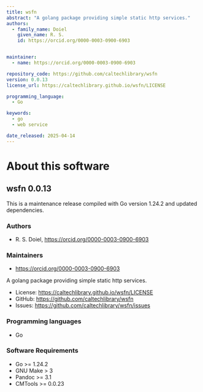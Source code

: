 ```yaml
---
title: wsfn
abstract: "A golang package providing simple static http services."
authors:
  - family_name: Doiel
    given_name: R. S.
    id: https://orcid.org/0000-0003-0900-6903


maintainer:
  - name: https://orcid.org/0000-0003-0900-6903

repository_code: https://github.com/caltechlibrary/wsfn
version: 0.0.13
license_url: https://caltechlibrary.github.io/wsfn/LICENSE

programming_language:
  - Go

keywords:
  - go
  - web service

date_released: 2025-04-14
---
```


About this software
===================

## wsfn 0.0.13

This is a maintenance release compiled with Go version 1.24.2 and updated dependencies.

### Authors

- R. S. Doiel, <https://orcid.org/0000-0003-0900-6903>




### Maintainers

- https://orcid.org/0000-0003-0900-6903


A golang package providing simple static http services.

- License: <https://caltechlibrary.github.io/wsfn/LICENSE>
- GitHub: <https://github.com/caltechlibrary/wsfn>
- Issues: <https://github.com/caltechlibrary/wsfn/issues>

### Programming languages

- Go




### Software Requirements

- Go &gt;&#x3D; 1.24.2
- GNU Make &gt; 3
- Pandoc &gt;&#x3D; 3.1
- CMTools &gt;&#x3D; 0.0.23


